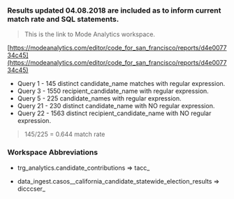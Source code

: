 ### Results updated 04.08.2018 are included as to inform current match rate and SQL statements.

> This is the link to Mode Analytics workspace.

[https://modeanalytics.com/editor/code_for_san_francisco/reports/d4e007734c45](https://modeanalytics.com/editor/code_for_san_francisco/reports/d4e007734c45)

* Query 1 -  145 distinct candidate_name matches with regular expression.
* Query 3 -  1550 recipient_candidate_name with regular expression.
* Query 5 -  225 candidate_names with regular expression.
* Query 21 - 230 distinct candidate_name with NO regular expression.
* Query 22 - 1563 distinct recipient_candidate_name with NO regular expression.

> 145/225 =  0.644 match rate

### Workspace Abbreviations

* trg_analytics.candidate_contributions => tacc_
 
* data_ingest.casos__california_candidate_statewide_election_results => dicccser_



